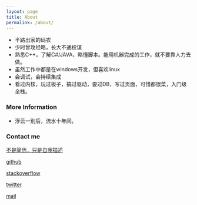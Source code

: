 ```yaml
---
layout: page
title: About
permalink: /about/
---
```

- 半路出家的码农
- 少时曾攻经略，长大不通权谋
- 熟悉C++，了解C#/JAVA，略懂脚本。能用机器完成的工作，就不要靠人力去做。
- 虽然工作中都是在windows开发，但喜欢linux
- 会调试，会持续集成
- 看过内核，玩过板子，搞过驱动，耍过DB，写过页面，可惜都很菜，入门级全栈。

### More Information
- 浮云一别后，流水十年间。


### Contact me

[不是简历，只是自我描述](http://codejuan.github.io/resume/)

[github](https://github.com/CodeJuan)

[stackoverflow](http://stackoverflow.com/users/2763396/codejuan)

[twitter](http://twitter.com/decbug)

[mail](mailto:xh@decbug.com)

